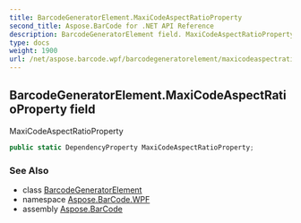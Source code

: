 ```yaml
---
title: BarcodeGeneratorElement.MaxiCodeAspectRatioProperty
second_title: Aspose.BarCode for .NET API Reference
description: BarcodeGeneratorElement field. MaxiCodeAspectRatioProperty
type: docs
weight: 1900
url: /net/aspose.barcode.wpf/barcodegeneratorelement/maxicodeaspectratioproperty/
---
```

## BarcodeGeneratorElement.MaxiCodeAspectRatioProperty field

MaxiCodeAspectRatioProperty

```csharp
public static DependencyProperty MaxiCodeAspectRatioProperty;
```

### See Also

* class [BarcodeGeneratorElement](../)
* namespace [Aspose.BarCode.WPF](../../barcodegeneratorelement/)
* assembly [Aspose.BarCode](../../../)


